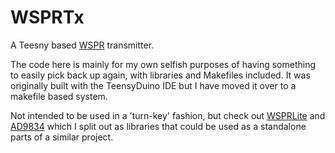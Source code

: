 # WSPRTx

A Teesny based [WSPR](http://www.wsprnet.org) transmitter. 

The code here is mainly for my own selfish purposes of having something to easily pick back up again, with libraries and Makefiles included. It was originally built with the TeensyDuino IDE but I have moved it over to a makefile based system.

Not intended to be used in a 'turn-key' fashion, but check out [WSPRLite](https://www.github.com/AliBarber/WSPRLite) and [AD9834](https://www.github.com/AliBarber/AD9834) which I split out as libraries that could be used as a standalone parts of a similar project.